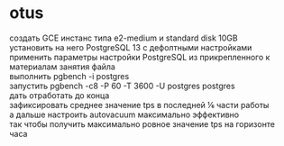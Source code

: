 # otus
создать GCE инстанс типа e2-medium и standard disk 10GB  
установить на него PostgreSQL 13 с дефолтными настройками  
применить параметры настройки PostgreSQL из прикрепленного к материалам занятия файла  
выполнить pgbench -i postgres  
запустить pgbench -c8 -P 60 -T 3600 -U postgres postgres  
дать отработать до конца  
зафиксировать среднее значение tps в последней ⅙ части работы  
а дальше настроить autovacuum максимально эффективно  
так чтобы получить максимально ровное значение tps на горизонте часа  
